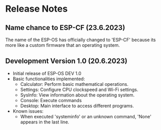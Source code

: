 # Release Notes

## Name chance to ESP-CF (23.6.2023)
The name of the ESP-OS has officially changed to 'ESP-CF' because its more like a custom firmware that an operating system.

## Development Version 1.0 (20.6.2023)
- Initial release of ESP-OS DEV 1.0
- Basic functionalities implemented:
  - Calculator: Perform basic mathematical operations.
  - Settings: Configure CPU clockspeed and Wi-Fi settings.
  - SysInfo: View information about the operating system.
  - Console: Execute commands
  - Desktop: Main interface to access different programs.
- Known issues:
  - When executed 'systeminfo' or an unknown command, 'None' appears in the last line.
